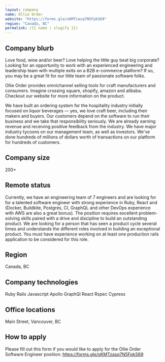```yaml
---
layout: company
name: Ollie Order
website: "https://forms.gle/oKMTzasq7N5FpkS69"
region: "Canada, BC"
permalink: /{{ name | slugify }}/
---
```


## Company blurb

Love food, wine and/or beer? Love helping the little guy beat big corporate? Looking for an opportunity to work with an experienced engineering and leadership team with multiple exits on a B2B e-commerce platform? If so, you may be a great fit for our little team of passionate software folks.

Ollie Order provides omnichannel selling tools for craft manufacturers and consumers. Imagine crossing square, shopify, amazon and alibaba. Checkout our website for more information on the product.

We have built an ordering system for the hospitality industry initially focused on liquor beverages — yes, we love craft beer, including their makers and buyers. Our customers depend on the software to run their business and we take that responsibility seriously. We are already earning revenue and receiving positive feedback from the industry. We have major industry tycoons on our management team, as well as investors. We've done hundreds of millions of dollars worth of transactions on our platform for hundreds of customers.
## Company size

200+

## Remote status

Currently, we have an engineering team of 7 engineers and are looking for for a talented software engineer with strong experience in Ruby, React and (Docker, Buildkite, Postgres, CI, GraphQL and other DevOps experience with AWS are also a great bonus). The position requires excellent problem-solving skills paired with a drive and discipline to build an outstanding product. We are looking for a person that has seen a product cycle several times and understands the different roles involved in building an exceptional product. You must have experience working on at least one production rails application to be considered for this role.

## Region

Canada, BC

## Company technologies

Ruby
Rails
Javascript
Apollo
GraphQl
React
Rspec
Cypress

## Office locations

Main Street, Vancouver, BC

## How to apply

Please fill out this form if you would like to apply for the Ollie Order Software Engineer position: https://forms.gle/oKMTzasq7N5FpkS69